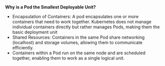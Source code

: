 **Why is a Pod the Smallest Deployable Unit?**
- Encapsulation of Containers: A pod encapsulates one or more containers that need to work together. Kubernetes does not manage individual containers directly but rather manages Pods, making them the basic deployment unit
- Shared Resources: Containers in the same Pod share networking (localhost) and storage volumes, allowing them to communicate efficiently.
- Containers within a Pod run on the same node and are scheduled together, enabling them to work as a single logical unit.

